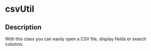 csvUtil
=======

## Description
With this class you can easily open a CSV file, display fields or search columns.
